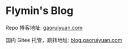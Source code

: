 # Flymin's Blog

Repo 博客地址: [gaoruiyuan.com](https://gaoruiyuan.com)

国内 Gitee 托管，跳转地址: [blog.gaoruiyuan.com](https://blog.gaoruiyuan.com)